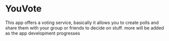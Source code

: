 # YouVote

This app offers a voting service, basically it allows you to create polls and share them with your group or friends to decide on stuff.
more will be added as the app development progresses
